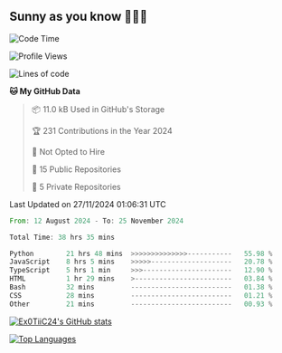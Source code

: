 ## Sunny as you know 🫨🫨👋

<!--START_SECTION:waka-->
![Code Time](http://img.shields.io/badge/Code%20Time-38%20hrs%2057%20mins-blue)

![Profile Views](http://img.shields.io/badge/Profile%20Views-3-blue)

![Lines of code](https://img.shields.io/badge/From%20Hello%20World%20I%27ve%20Written-194.5%20thousand%20lines%20of%20code-blue)

**🐱 My GitHub Data** 

> 📦 11.0 kB Used in GitHub's Storage 
 > 
> 🏆 231 Contributions in the Year 2024
 > 
> 🚫 Not Opted to Hire
 > 
> 📜 15 Public Repositories 
 > 
> 🔑 5 Private Repositories 
 > 

 Last Updated on 27/11/2024 01:06:31 UTC
<!--END_SECTION:waka-->

<!--START_SECTION:code-->

```rust
From: 12 August 2024 - To: 25 November 2024

Total Time: 38 hrs 35 mins

Python        21 hrs 48 mins  >>>>>>>>>>>>>>-----------   55.98 %
JavaScript    8 hrs 5 mins    >>>>>--------------------   20.78 %
TypeScript    5 hrs 1 min     >>>----------------------   12.90 %
HTML          1 hr 29 mins    >------------------------   03.84 %
Bash          32 mins         -------------------------   01.38 %
CSS           28 mins         -------------------------   01.21 %
Other         21 mins         -------------------------   00.93 %
```

<!--END_SECTION:code-->
<a href="http://www.github.com/Ex0TiiC24"><img src="https://github-readme-stats.vercel.app/api?username=Ex0TiiC24&show_icons=true&hide=&count_private=true&title_color=0891b2&text_color=ffffff&icon_color=0891b2&bg_color=1c1917&hide_border=true&show_icons=true" alt="Ex0TiiC24's GitHub stats" /></a>

<a href="https://github.com/Ex0TiiC24" align="left"><img src="https://github-readme-stats.vercel.app/api/top-langs/?username=Ex0TiiC24&langs_count=10&title_color=0891b2&text_color=ffffff&icon_color=0891b2&bg_color=1c1917&hide_border=true&locale=en&custom_title=Top%20%Languages" alt="Top Languages" /></a>

